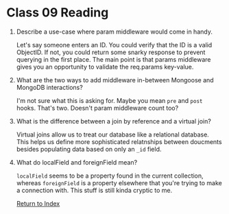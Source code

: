# Class 09 Reading

1. Describe a use-case where param middleware would come in handy.

   Let's say someone enters an ID. You could verify that the ID is a valid ObjectID. If not, you could return some snarky response to prevent querying in the first place. The main point is that params middleware gives you an opportunity to validate the req.params key-value.

2. What are the two ways to add middleware in-between Mongoose and MongoDB interactions?

   I'm not sure what this is asking for. Maybe you mean `pre` and `post` hooks. That's two. Doesn't param middleware count too?

3. What is the difference between a join by reference and a virtual join?

   Virtual joins allow us to treat our database like a relational database. This helps us define more sophisticated relatnships between doucments besides populating data based on only an `_id` field.

4. What do localField and foreignField mean?

   `localField` seems to be a property found in the current collection, whereas `foreignField` is a property elsewhere that you're trying to make a connection with. This stuff is still kinda cryptic to me.

   [Return to Index](index.md)
